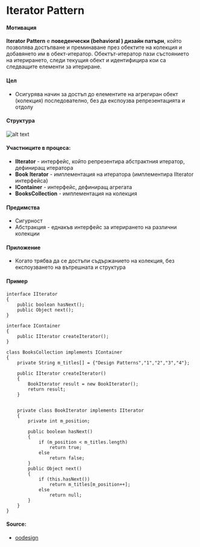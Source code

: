 # Iterator Pattern

#### Мотивация
**Iterator Pattern** е **поведенчески (behavioral ) дизайн патърн**, който позволява достъпване и преминаване през 
обектите на колекция и добавянето им в обект-итератор. Обектът-итератор пази състоянието на итерирането, следи 
текущия обект и идентифицира кои са следващите елементи за итериране. 

#### Цел
* Осигурява начин за достъп до елементите на агрегиран обект (колекция) последователно, без да експоузва репрезентацията и отдолу
 
#### Структура 
 ![alt text](https://raw.github.com/svetlai/TelerikAcademy/tree/master/Programming-with-C%23/High-Quality-Code/16-Behavioral-Design-Patterns/imgs/iterator-uml.svg "Iterator UML Diagram")

#### Участниците в процеса:
- **IIterator** - интерфейс, който репрезентира абстрактния итератор, дефиниращ итератора
- **Book Iterator** - имплементация на итератора (имплементира IIterator интерфейса)
- **IContainer** - интерфейс, дефиниращ агрегата
- **BooksCollection** - имплементация на колекция

#### Предимства
* Сигурност
* Абстракция - еднакъв интерфейс за итерирането на различни колекции

#### Приложение
* Когато трябва да се достъпи съдържанието на колекция, без експоузването на вътрешната и структура

#### Пример

    interface IIterator
    {
    	public boolean hasNext();
    	public Object next();
    }
    
    interface IContainer
    {
    	public IIterator createIterator();
    }
    
    class BooksCollection implements IContainer
    {
    	private String m_titles[] = {"Design Patterns","1","2","3","4"};
    
    	public IIterator createIterator()
    	{
    		BookIterator result = new BookIterator();
    		return result;
    	}
    
    
    	private class BookIterator implements IIterator
    	{
    		private int m_position;
    
    		public boolean hasNext()
    		{
    			if (m_position < m_titles.length)
    				return true;
    			else
    				return false;
    		}
    		public Object next()
    		{
    			if (this.hasNext())
    				return m_titles[m_position++];
    			else
    				return null;
    		}
    	}
    }

#### Source:
* [oodesign](http://www.oodesign.com/iterator-pattern.html)